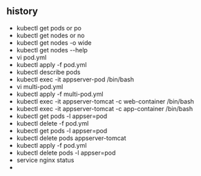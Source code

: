 ## history
* kubectl get pods or po
* kubectl get nodes or no
* kubectl get nodes -o wide
* kubectl get nodes --help 
* vi pod.yml
* kubectl apply -f pod.yml
* kubectl describe pods
* kubectl exec -it appserver-pod /bin/bash        
* vi multi-pod.yml
* kubectl apply -f multi-pod.yml
* kubectl exec -it appserver-tomcat -c web-container /bin/bash
* kubectl exec -it appserver-tomcat -c app-container /bin/bash
* kubectl get pods -l appser=pod
* kubectl delete -f pod.yml
* kubectl get pods -l appser=pod
* kubectl delete pods appserver-tomcat
* kubectl apply -f pod.yml
* kubectl delete pods -l appser=pod
* service nginx status
* 
